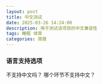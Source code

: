 ```yaml
---
layout: post
title: 中文测试
date: 2025-03-26 14:24:00
description: 用于测试该项目的中文兼容性
tags: 睡眠 体育
categories: 简报
---
```

### 语言支持选项
不支持中文吗？
哪个环节不支持中文？
